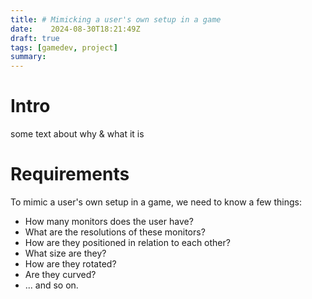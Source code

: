 ```yaml
---
title: # Mimicking a user's own setup in a game 
date:    2024-08-30T18:21:49Z
draft: true
tags: [gamedev, project]
summary:
---
```


# Intro
some text about why & what it is

# Requirements
To mimic a user's own setup in a game, we need to know a few things:
* How many monitors does the user have?
 * What are the resolutions of these monitors?
 * How are they positioned in relation to each other?
 * What size are they?
 * How are they rotated?
 * Are they curved?
 * ... and so on.




